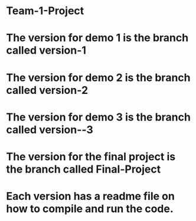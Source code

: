 # Team-1-Project

# The version for demo 1 is the branch called version-1
# The version for demo 2 is the branch called version-2
# The version for demo 3 is the branch called version--3
# The version for the final project is the branch called Final-Project
# Each version has a readme file on how to compile and run the code. 
